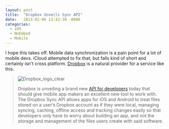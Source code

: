 ```yaml
---
layout: post
title:  "Dropbox Unveils Sync API"
date:   2013-02-06 13:42:30 -0800
categories:
  - iOS
  - NoEmbed
  - Mobile
---
```


I hope this takes off. Mobile data synchronization is a pain point for a lot of mobile devs. iCloud attempted to fix that, but falls kind of short and certainly isn't cross platform.  [Dropbox](https://www.dropbox.com)  is a natural provider for a service like this.

 >   ![Dropbox_logo_clear](/attachments/2eb732f8e28acb904847789aac1fdf71/image.png)  
 > 
 > Dropbox is unveiling a brand new [API for developers](https://www.dropbox.com/developers/blog/26) today that should give mobile app makers an excellent new tool to work with. The Dropbox Sync API allows apps for iOS and Android to treat files stored on a user’s Dropbox account as if they were local, managing syncing, caching, offline access and tracking changes easily so that developers only have to worry about building an app, and not the storage and management of the files users create with said software.
 > 
 > 

